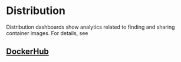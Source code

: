 # Distribution

Distribution dashboards show analytics related to finding and sharing container images. For details, see

## ​[DockerHub](https://docs.linuxfoundation.org/docs/dev-analytics-getting-started/view-dashboard-catalog-of-a-project/distribution/dockerhub)​ <a id="dockerhub"></a>

